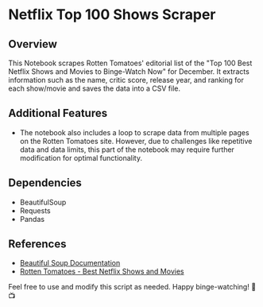 # Netflix Top 100 Shows Scraper

## Overview

This Notebook scrapes Rotten Tomatoes' editorial list of the "Top 100 Best Netflix Shows and Movies to Binge-Watch Now" for December. It extracts information such as the name, critic score, release year, and ranking for each show/movie and saves the data into a CSV file.

## Additional Features

- The notebook also includes a loop to scrape data from multiple pages on the Rotten Tomatoes site. However, due to challenges like repetitive data and data limits, this part of the notebook may require further modification for optimal functionality.

## Dependencies

- BeautifulSoup
- Requests
- Pandas

## References

- [Beautiful Soup Documentation](https://www.crummy.com/software/BeautifulSoup/bs4/doc/#bs4.Tag)
- [Rotten Tomatoes - Best Netflix Shows and Movies](https://editorial.rottentomatoes.com/guide/best-netflix-shows-and-movies-to-binge-watch-now/)

Feel free to use and modify this script as needed. Happy binge-watching! 🍿📺
